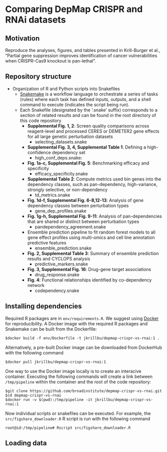 
<!-----

Conversion notes:

* Docs to Markdown version 1.0β33
* Mon Jan 31 2022 02:16:32 GMT-0800 (PST)
* Source doc: Untitled document
----->


# Comparing DepMap CRISPR and RNAi datasets


## Motivation

Reproduce the analyses, figures, and tables presented in Krill-Burger et al., “Partial gene suppression improves identification of cancer vulnerabilities when CRISPR-Cas9 knockout is pan-lethal”.


## Repository structure



* Organization of R and Python scripts into Snakefiles
    * [Snakemake](https://snakemake.readthedocs.io/) is a workflow language to orchestrate a series of tasks (rules) where each task has defined inputs, outputs, and a shell command to execute (indicates the script being run).
    * Each Snakefile (designated by the ‘.snake’ suffix) corresponds to a section of related results and can be found in the root directory of this code repository
        * **Supplemental Fig. 1, 2**: Screen quality comparisons across reagent-level and processed CERES or DEMETER2 gene effects for all large genetic perturbation datasets 
            * selecting_datasets.snake
        * **Supplemental Fig. 3, 4, Supplemental Table 1**: Defining a high-confidence dependency set
            * high_conf_deps.snake: 
        * **Fig. 1a-c, Supplemental Fig. 5**: Benchmarking efficacy and specificity 
            * efficacy_specificity.snake
        * **Supplemental Table 2**: Compute metrics used bin genes into the dependency classes, such as pan-dependency, high-variance, strongly selective, or non-dependency 
            * td_metrics.snake
        * **Fig. 1d-f, Supplemental Fig. 6-8,12-13**: Analysis of gene dependency classes between perturbation types 
            * gene_dep_profiles.snake
        * **Fig. 1g-h, Supplemental Fig. 9-11**: Analysis of pan-dependencies that are shared or distinct between perturbation types 
            * pandependency_agreement.snake
        * Ensemble prediction pipeline to fit random forest models to all gene effect profiles using multi-omics and cell line annotation predictive features
            * ensemble_prediction.snake
        * **Fig. 2, Supplemental Table 3**: Summary of ensemble prediction results and CYCLOPS analysis 
            * predictive_markers.snake
        * **Fig. 3, Supplemental Fig. 16**: Drug-gene target associations 
            * drug_response.snake
        * **Fig. 4**: Functional relationships identified by co-dependency network
            * codependency.snake



## Installing dependencies
    
Required R packages are in `env/requirements.R`. We suggest using [Docker](https://docs.docker.com/) for reproducibility. A Docker image with the required R packages and Snakemake can be built from the Dockerfile:

```
$docker build -f env/Dockerfile -t jkrillbu/depmap-crispr-vs-rnai:1 .
```

Alternatively, a pre-built Docker image can be downloaded from DockerHub with the following command
```
$docker pull jkrillbu/depmap-crispr-vs-rnai:1
```

One way to use the Docker image locally is to create an interacive container. Executing the following commands will create a link between `/tmp/pipeline` within the container and the root of the code repository:
```
$git clone https://github.com/broadinstitute/depmap-crispr-vs-rnai.git
$cd depmap-crispr-vs-rnai
$docker run -v $(pwd):/tmp/pipeline -it jkrillbu/depmap-crispr-vs-rnai:1
```

Now individual scripts or snakefiles can be executed. For example, the `src/figshare_downloader.R` R script is run with the following command
```
root@id:/tmp/pipeline# Rscript src/figshare_downloader.R
```

## Loading data
